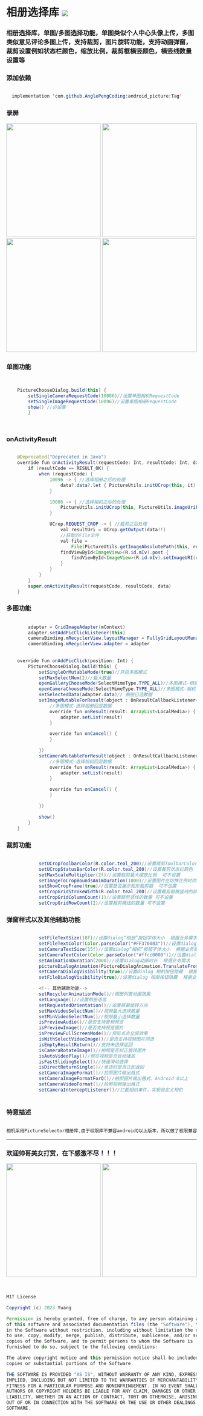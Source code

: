 # 相册选择库 [![](https://jitpack.io/v/AnglePengCoding/android_picture.svg)](https://jitpack.io/#AnglePengCoding/android_picture)


<h3>相册选择库，单图/多图选择功能，单图类似个人中心头像上传，多图类似意见评论多图上传，支持裁剪，图片旋转功能，支持动画弹窗，裁剪设置例如状态栏颜色，缩放比例，裁剪框横竖颜色，横竖线数量设置等</h3>


 

<h3>添加依赖</h3>

```java

  implementation 'com.github.AnglePengCoding:android_picture:Tag'

```


<h3>录屏</h3>

<div align=start>
<img src="https://github.com/AnglePengCoding/android_picture/blob/main/GIF/image.gif" width="250" height="300" />
<img src="https://github.com/AnglePengCoding/android_picture/blob/main/GIF/camera.gif" width="250" height="300" />
</div>


<div align=start>
<img src="https://github.com/AnglePengCoding/android_picture/blob/main/GIF/dtgif.gif" width="250" height="300" />
<img src="https://github.com/AnglePengCoding/android_picture/blob/main/GIF/dtgif2.gif" width="250" height="300" />
</div>

<h3>单图功能</h3>

```java


    PictureChooseDialog.build(this) {
        setSingleCameraRequestCode(10086)//设置单图相机RequestCode
        setSingleImageRequestCode(10096)//设置单图相册RequestCode
        show() //必设置
        }

        
```


<h3> onActivityResult </h3>

```java

    @Deprecated("Deprecated in Java")
    override fun onActivityResult(requestCode: Int, resultCode: Int, data: Intent?) {
        if (resultCode == RESULT_OK) {
            when (requestCode) {
                10096 -> { //选择相册之后的处理
                    data?.data?.let { PictureUtils.initUCrop(this, it) }
                }

                10086 -> { //选择相机之后的处理
                    PictureUtils.initUCrop(this, PictureUtils.imageUriFromCamera)
                }

                UCrop.REQUEST_CROP -> { //裁剪之后处理
                    val resultUri = UCrop.getOutput(data!!)
                    //获取的File文件
                    val file =
                        File(PictureUtils.getImageAbsolutePath(this, resultUri).toString())
                    findViewById<ImageView>(R.id.mIv).post {
                        findViewById<ImageView>(R.id.mIv).setImageURI(resultUri)
                    }
                }
            }
        }
        super.onActivityResult(requestCode, resultCode, data)
    }


```

<h3>多图功能</h3>

```java
  
        adapter = GridImageAdapter(mContext)
        adapter.setAddPicClickListener(this)
        cameraBinding.mRecyclerView.layoutManager = FullyGridLayoutManager(mContext, 4)
        cameraBinding.mRecyclerView.adapter = adapter
                
                
    override fun onAddPicClick(position: Int) {
        PictureChooseDialog.build(this) {
            setSingleOrMutableMode(true)//开启多图模式
            setMaxSelectNum(2)//最大数量
            openGalleryChooseMode(SelectMimeType.TYPE_ALL)//多图模式-相册
            openCameraChooseMode(SelectMimeType.TYPE_ALL)//多图模式-相机
            setSelectedData(adapter.data)// 相册已选数据
            setImageMutableForResult(object : OnResultCallbackListener<LocalMedia> {
                //多图模式-选择相册回显数据
                override fun onResult(result: ArrayList<LocalMedia>) {
                    adapter.setList(result)
                }

                override fun onCancel() {
                }

            })
            setCameraMutableForResult(object : OnResultCallbackListener<LocalMedia> {
                //多图模式-选择相机回显数据
                override fun onResult(result: ArrayList<LocalMedia>) {
                    adapter.setList(result)
                }

                override fun onCancel() {
                }

            })

            show()
        }
    }


```


<h3>裁剪功能</h3>

```java
               
            setUCropToolbarColor(R.color.teal_200)//设置裁剪ToolbarColor   可不设置
            setUCropStatusBarColor(R.color.teal_200)//设置裁剪状态栏颜色   可不设置
            setMaxScaleMultiplier(2f)//设置裁剪最大缩放比例  可不设置
            setImageToCropBoundsAnimDuration(1000)//设置图片在切换比例时的动画  可不设置
            setShowCropFrame(true)//设置是否展示矩形裁剪框  可不设置
            setCropGridStrokeWidth(R.color.teal_200)//设置裁剪框横竖线的颜色 可不设置
            setCropGridColumnCount(1)//设置裁剪竖线的数量 可不设置
            setCropGridRowCount(2)//设置裁剪横线的数量 可不设置

```


<h3>弹窗样式以及其他辅助功能</h3>

```java

            setFileTextSize(18f)//设置dialog“相册”按钮字体大小  根据业务需求
            setFileTextColor(Color.parseColor("#FF3700B3"))//设置dialog“相册”按钮字体颜色  根据业务需求
            setCameraTextSize(15f)//设置dialog“相机”按钮字体大小  根据业务需求
            setCameraTextColor(Color.parseColor("#ffcc0000"))//设置dialog“相机”按钮字体颜色  根据业务需求
            setAnimationDuration(2000)//设置dialog动画时长  根据业务需求
            pictureDialogAnimation(PictureDialogAnimation.TranslateFromBottom)//设置dialog弹窗动画  根据业务需求
            setCameraDialogVisibility(true)//设置dialog 相机按钮隐藏  根据业务需求
            setFileDialogVisibility(true)//设置dialog 相册按钮隐藏  根据业务需求

            <!-- 其他辅助功能-->
            setRecyclerAnimationMode()//相册列表动画效果
            setLanguage()//设置相册语言
            setRequestedOrientation()//设置屏幕旋转方向
            setMaxVideoSelectNum()//视频最大选择数量
            setMinVideoSelectNum()//视频最小选择数量
            isPreviewAudio()//是否支持音频预览
            isPreviewImage()//是否支持预览图片
            isPreviewFullScreenMode()//预览点击全屏效果
            isWithSelectVideoImage()//是否支持视频图片同选
            isEmptyResultReturn()//支持未选择返回
            isCameraRotateImage()//拍照是否纠正旋转图片
            isAutoVideoPlay()//预览视频是否自动播放
            isFastSlidingSelect()//快速滑动选择
            isDirectReturnSingle()//单选时是否立即返回
            setCameraImageFormat()//拍照图片输出格式
            setCameraImageFormatForQ()//拍照图片输出格式，Android Q以上
            setCameraVideoFormat()//拍照视频输出格式
            setCameraInterceptListener()//拦截相机事件，实现自定义相机
            

```

<h3>特意描述</h3>

```java
 
相机采用PictureSelector相册库,由于权限库不兼容androidQ以上版本，所以做了权限兼容处理！

```

***
<h3>欢迎帅哥美女打赏，在下感激不尽！！！</h3>

<div align=start>
<img src="https://github.com/AnglePengCoding/android_picture/blob/main/GIF/wx.jpg" width="250" height="300" />

<img src="https://github.com/AnglePengCoding/android_picture/blob/main/GIF/zfb.jpg" width="250" height="300" />
</div>


```java


MIT License

Copyright (c) 2023 Yuang

Permission is hereby granted, free of charge, to any person obtaining a copy
of this software and associated documentation files (the "Software"), to deal
in the Software without restriction, including without limitation the rights
to use, copy, modify, merge, publish, distribute, sublicense, and/or sell
copies of the Software, and to permit persons to whom the Software is
furnished to do so, subject to the following conditions:

The above copyright notice and this permission notice shall be included in all
copies or substantial portions of the Software.

THE SOFTWARE IS PROVIDED "AS IS", WITHOUT WARRANTY OF ANY KIND, EXPRESS OR
IMPLIED, INCLUDING BUT NOT LIMITED TO THE WARRANTIES OF MERCHANTABILITY,
FITNESS FOR A PARTICULAR PURPOSE AND NONINFRINGEMENT. IN NO EVENT SHALL THE
AUTHORS OR COPYRIGHT HOLDERS BE LIABLE FOR ANY CLAIM, DAMAGES OR OTHER
LIABILITY, WHETHER IN AN ACTION OF CONTRACT, TORT OR OTHERWISE, ARISING FROM,
OUT OF OR IN CONNECTION WITH THE SOFTWARE OR THE USE OR OTHER DEALINGS IN THE
SOFTWARE.
```